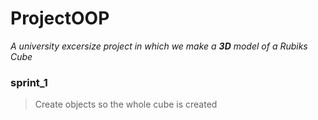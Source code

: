 # ProjectOOP
_A university excersize project in which we make a **3D** model of a Rubiks Cube_
### sprint_1
> Create objects so the whole cube is created
